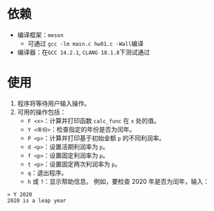 # 依赖

- 编译框架：`meson`
  - 可通过 `gcc -lm main.c hw01.c -Wall`编译
- 编译器：在`GCC 14.2.1`, `CLANG 18.1.8`下测试通过

# 使用

1. 程序将等待用户输入操作。
2. 可用的操作包括：
   - `F <x>`：计算并打印函数 `calc_func` 在 `x` 处的值。
   - `Y <年份>`：检查指定的年份是否为闰年。
   - `P <p>`：计算并打印基于初始金额 `p` 的不同利润率。
   - `d <p>`：设置活期利润率为 `p`。
   - `f <p>`：设置固定利润率为 `p`。
   - `t <p>`：设置固定两次利润率为 `p`。
   - `q`：退出程序。
   - `h` 或 `?`：显示帮助信息。
     例如，要检查 2020 年是否为闰年，输入：

```
> Y 2020
2020 is a leap year
```
